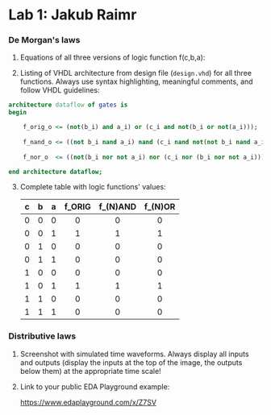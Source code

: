 # Lab 1: Jakub Raimr

### De Morgan's laws

1. Equations of all three versions of logic function f(c,b,a):

   


2. Listing of VHDL architecture from design file (`design.vhd`) for all three functions. Always use syntax highlighting, meaningful comments, and follow VHDL guidelines:

```vhdl
architecture dataflow of gates is
begin

    f_orig_o <= (not(b_i) and a_i) or (c_i and not(b_i or not(a_i)));
    
    f_nand_o <= ((not b_i nand a_i) nand (c_i nand not(not b_i nand a_i)));
    
    f_nor_o  <= ((not(b_i nor not a_i) nor (c_i nor (b_i nor not a_i)))); 

end architecture dataflow;
```

3. Complete table with logic functions' values:

   | **c** | **b** |**a** | **f_ORIG** | **f_(N)AND** | **f_(N)OR** |
   | :-: | :-: | :-: | :-: | :-: | :-: |
   | 0 | 0 | 0 | 0 | 0 | 0 |
   | 0 | 0 | 1 | 1 | 1 | 1 |
   | 0 | 1 | 0 | 0 | 0 | 0 |
   | 0 | 1 | 1 | 0 | 0 | 0 |
   | 1 | 0 | 0 | 0 | 0 | 0 |
   | 1 | 0 | 1 | 1 | 1 | 1 |
   | 1 | 1 | 0 | 0 | 0 | 0 |
   | 1 | 1 | 1 | 0 | 0 | 0 |

### Distributive laws

1. Screenshot with simulated time waveforms. Always display all inputs and outputs (display the inputs at the top of the image, the outputs below them) at the appropriate time scale!


   

2. Link to your public EDA Playground example:

   https://www.edaplayground.com/x/Z7SV
